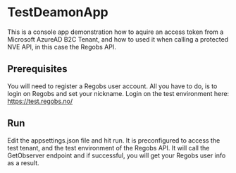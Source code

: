 ﻿# TestDeamonApp

This is a console app demonstration how to aquire an access token from a Microsoft AzureAD B2C Tenant, and how to used it when calling a protected NVE API, 
in this case the Regobs API.

## Prerequisites

You will need to register a Regobs user account. All you have to do, is to login on Regobs and set your nickname. 
Login on the test environment here: https://test.regobs.no/

## Run

Edit the appsettings.json file and hit run. It is preconfigured to access the test tenant, and the test environment of the Regobs API. 
It will call the GetObserver endpoint and if successful, you will get your Regobs user info as a result.
